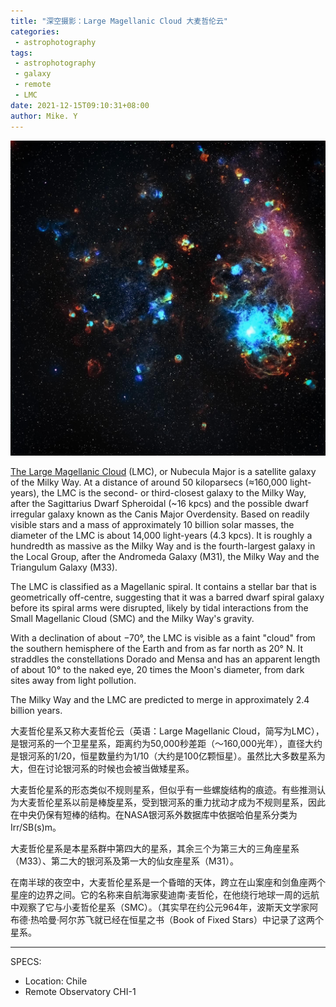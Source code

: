 ```yaml
---
title: "深空摄影：Large Magellanic Cloud 大麦哲伦云"
categories:
 - astrophotography
tags:
 - astrophotography
 - galaxy
 - remote
 - LMC
date: 2021-12-15T09:10:31+08:00
author: Mike. Y
---
```


![D0E77D8E-BBB4-4DE5-AA98-36BDF7A7C1A6](../../../static/images/D0E77D8E-BBB4-4DE5-AA98-36BDF7A7C1A6.jpg)



[The Large Magellanic Cloud](https://en.wikipedia.org/wiki/Large_Magellanic_Cloud) (LMC), or Nubecula Major is a satellite galaxy of the Milky Way. At a distance of around 50 kiloparsecs (≈160,000 light-years), the LMC is the second- or third-closest galaxy to the Milky Way, after the Sagittarius Dwarf Spheroidal (~16 kpcs) and the possible dwarf irregular galaxy known as the Canis Major Overdensity. Based on readily visible stars and a mass of approximately 10 billion solar masses, the diameter of the LMC is about 14,000 light-years (4.3 kpcs). It is roughly a hundredth as massive as the Milky Way and is the fourth-largest galaxy in the Local Group, after the Andromeda Galaxy (M31), the Milky Way and the Triangulum Galaxy (M33).

The LMC is classified as a Magellanic spiral. It contains a stellar bar that is geometrically off-centre, suggesting that it was a barred dwarf spiral galaxy before its spiral arms were disrupted, likely by tidal interactions from the Small Magellanic Cloud (SMC) and the Milky Way's gravity.

With a declination of about −70°, the LMC is visible as a faint "cloud" from the southern hemisphere of the Earth and from as far north as 20° N. It straddles the constellations Dorado and Mensa and has an apparent length of about 10° to the naked eye, 20 times the Moon's diameter, from dark sites away from light pollution.

The Milky Way and the LMC are predicted to merge in approximately 2.4 billion years.



大麦哲伦星系又称大麦哲伦云（英语：Large Magellanic Cloud，简写为LMC），是银河系的一个卫星星系，距离约为50,000秒差距（～160,000光年），直径大约是银河系的1/20，恒星数量约为1/10（大约是100亿颗恒星）。虽然比大多数星系为大，但在讨论银河系的时候也会被当做矮星系。

大麦哲伦星系的形态类似不规则星系，但似乎有一些螺旋结构的痕迹。有些推测认为大麦哲伦星系以前是棒旋星系，受到银河系的重力扰动才成为不规则星系，因此在中央仍保有短棒的结构。在NASA银河系外数据库中依据哈伯星系分类为Irr/SB(s)m。

大麦哲伦星系是本星系群中第四大的星系，其余三个为第三大的三角座星系（M33）、第二大的银河系及第一大的仙女座星系（M31）。

在南半球的夜空中，大麦哲伦星系是一个昏暗的天体，跨立在山案座和剑鱼座两个星座的边界之间。它的名称来自航海家斐迪南·麦哲伦，在他绕行地球一周的远航中观察了它与小麦哲伦星系（SMC）。（其实早在约公元964年，波斯天文学家阿布德·热哈曼·阿尔苏飞就已经在恒星之书（Book of Fixed Stars）中记录了这两个星系。

---

SPECS: 
- Location: Chile
- Remote Observatory CHI-1
